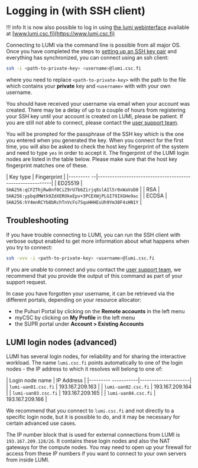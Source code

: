 <!-- [terms-of-use]: https://www.lumi-supercomputer.eu/lumi-general-terms-of-use_1-0/
[support-account]: https://lumi-supercomputer.eu/user-support/need-help/account/
[myaccessid-profile]: https://mms.myaccessid.org/profile/
[mycsc-profile]: https://my.csc.fi/
[puttygen]: https://www.puttygen.com/#How_to_use_PuTTYgen
[support]: https://lumi-supercomputer.eu/user-support/need-help/
[registration]: ../accounts/registration.md
[connecting]: ../connecting/connecting_.md
[website-getstarted]: https://lumi-supercomputer.eu/get-started/
[jump-ssh-key]: #logging-in
[eidas-eduid]: https://puhuri.neic.no/user_guides/myaccessid_registration/ -->

[helpdesk]: ../helpdesk/index.md
[setup-ssh-key]: ../firststeps/SSH-keys.md


# Logging in (with SSH client)

!!! info
	It is now also possible to log in using [the lumi webinterface](../runjobs/webui) available
	at [www.lumi.csc.fi](https://www.lumi.csc.fi)

Connecting to LUMI via the command line is possible from all major OS. Once you
have completed the steps to [setting up an SSH key pair][setup-ssh-key] and
everything has synchronized, you can connect using an ssh client:

```bash
ssh -i <path-to-private-key> <username>@lumi.csc.fi
```

where you need to replace `<path-to-private-key>` with the path to the file
which contains your **private** key and `<username>` with with your own
username.

You should have received your username via email when your account was created.
There may be a delay of up to a couple of hours from registering your SSH key
until your account is created on LUMI, please be patient. If you are still not
able to connect, please contact the [user support team][helpdesk].

You will be prompted for the passphrase of the SSH key which is the one you
entered when you generated the key. When you connect for the first time, you
will also be asked to check the host key fingerprint of the system and need to
type `yes` in order to accept it. The fingerprint of the LUMI login nodes are
listed in the table below. Please make sure that the host key fingerprint
matches one of these.

| Key type   | Fingerprint                                              |
|--------- --|----------------------------------------------------------|
| ED25519    | `SHA256:qCFZThjRw8nf0CiZ9rU7b6Zirjq8slAIl5r0xWaVoD0`     |
| RSA        | `SHA256:ypbqdMWtk9ZdXEROkeEpv+3PCEXWjPLGI79IXGHe9ac`     |
| ECDSA      | `SHA256:hY4mnRCYb8bRchTnVcFo7SqoHHHEsUh9Ym38F4sHN1Y`     |

## Troubleshooting

If you have trouble connecting to LUMI, you can run the SSH client with verbose
output enabled to get more information about what happens when you try to connect:

```bash
ssh -vvv -i <path-to-private-key> <username>@lumi.csc.fi
```

If you are unable to connect and you contact the [user support team][helpdesk],
we recommend that you provide the output of this command as part of your
support request.

In case you have forgotten your username, it can be retrieved via the different
portals, depending on your resource allocator:

- the Puhuri Portal by clicking on the **Remote accounts** in the left menu
- myCSC by clicking on **My Profile** in the left menu
- the SUPR portal under **Account > Existing Accounts**


## LUMI login nodes (advanced)

LUMI has several login nodes, for reliability and for sharing the interactive workload. The name `lumi.csc.fi` points automatically to one of the login nodes - the IP address to which it resolves will belong to one of:

| Login node name     | IP Address          |
|--------- -----------|---------------------|
| `lumi-uan01.csc.fi` | 193.167.209.163     |
| `lumi-uan02.csc.fi` | 193.167.209.164     |
| `lumi-uan03.csc.fi` | 193.167.209.165     |
| `lumi-uan04.csc.fi` | 193.167.209.166     |

We recommend that you connect to `lumi.csc.fi` and not directly to a specific login node, but it is possible to do, and it may be necessary for certain advanced use cases.

The IP number block that is used for external connections from LUMI is `193.167.209.128/26`. It contains these login nodes and also the NAT gateways for the compute nodes. You may need to open up your firewall for access from these IP numbers if you want to connect to your own servers from inside LUMI.
